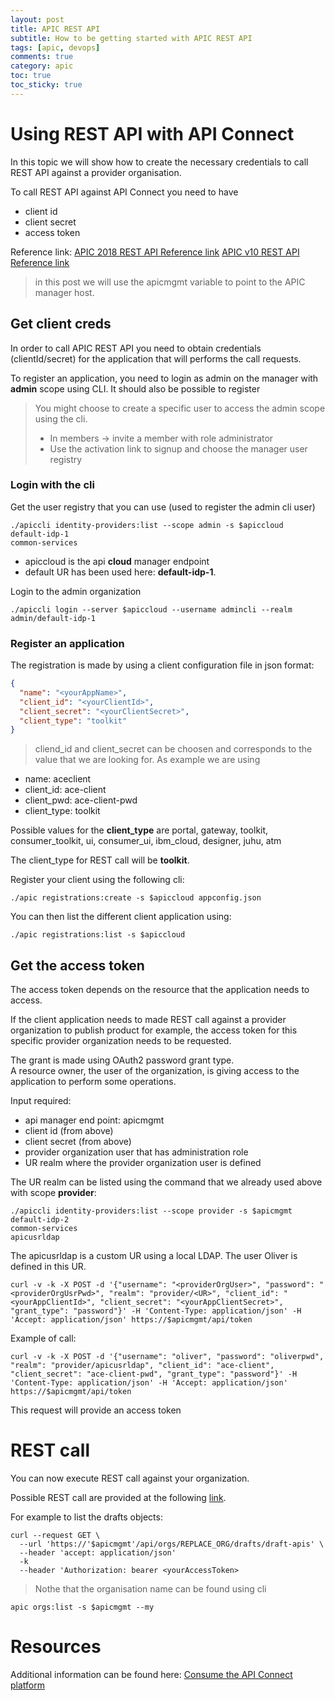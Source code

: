 ```yaml
---
layout: post
title: APIC REST API
subtitle: How to be getting started with APIC REST API
tags: [apic, devops]
comments: true
category: apic
toc: true
toc_sticky: true
---
```

# Using REST API with API Connect

In this topic we will show how to create the necessary credentials to call REST API against a provider organisation.

To call REST API against API Connect you need to have 
- client id
- client secret
- access token

Reference link:
[APIC 2018 REST API Reference link](https://apic-api.apiconnect.ibmcloud.com/v2018/)
[APIC v10 REST API Reference link](https://apic-api.apiconnect.ibmcloud.com/v10/)


> in this post we will use the apicmgmt variable to point to the APIC manager host.

## Get client creds  
In order to call APIC REST API you need to obtain credentials (clientId/secret) for the application that will performs the call requests.

To register an application, you need to login as admin on the manager with **admin** scope using CLI.
It should also be possible to register 

> You might choose to create a specific user to access the admin scope using the cli.
> * In members -> invite a member with role administrator
> * Use the activation link to signup and choose the manager user registry


### Login with the cli

Get the user registry that you can use (used to register the admin cli user)

```shell
./apiccli identity-providers:list --scope admin -s $apiccloud
default-idp-1
common-services
```
- apiccloud is the api **cloud** manager endpoint 
- default UR has been used here: **default-idp-1**.

Login to the admin organization
```
./apiccli login --server $apiccloud --username admincli --realm admin/default-idp-1
```

### Register an application

The registration is made by using a client configuration file in json format:
```json
{
  "name": "<yourAppName>",
  "client_id": "<yourClientId>",
  "client_secret": "<yourClientSecret>",
  "client_type": "toolkit"
}
```
> cliend_id and client_secret can be choosen and corresponds to the value that we are looking for. 
As example we are using 
- name: aceclient
- client_id: ace-client
- client_pwd: ace-client-pwd
- client_type: toolkit

Possible values for the **client_type** are
portal, gateway, toolkit, consumer_toolkit, ui, consumer_ui, ibm_cloud, designer, juhu, atm

The client_type for REST call will be **toolkit**.

Register your client using the following cli:
```
./apic registrations:create -s $apiccloud appconfig.json
```

You can then list the different client application using:
```
./apic registrations:list -s $apiccloud
```

## Get the access token

The access token depends on the resource that the application needs to access.

If the client application needs to made REST call against a provider organization to publish product for example, the access token for this specific provider organization needs to be requested.

The grant is made using OAuth2 password grant type.   
A resource owner, the user of the organization, is giving access to the application to perform some operations.

Input required:
- api manager end point: apicmgmt
- client id (from above)
- client secret (from above)
- provider organization user that has administration role
- UR realm where the provider organization user is defined

The UR realm can be listed using the command that we already used above with scope **provider**:

```
./apiccli identity-providers:list --scope provider -s $apicmgmt
default-idp-2
common-services
apicusrldap
```

The apicusrldap is a custom UR using a local LDAP. The user Oliver is defined in this UR.

```
curl -v -k -X POST -d '{"username": "<providerOrgUser>", "password": "<providerOrgUsrPwd>", "realm": "provider/<UR>", "client_id": "<yourAppClientId>", "client_secret": "<yourAppClientSecret>", "grant_type": "password"}' -H 'Content-Type: application/json' -H 'Accept: application/json' https://$apicmgmt/api/token
```

Example of call:
```
curl -v -k -X POST -d '{"username": "oliver", "password": "oliverpwd", "realm": "provider/apicusrldap", "client_id": "ace-client", "client_secret": "ace-client-pwd", "grant_type": "password"}' -H 'Content-Type: application/json' -H 'Accept: application/json' https://$apicmgmt/api/token
```

This request will provide an access token

# REST call

You can now execute REST call against your organization.

Possible REST call are provided at the following [link](https://apic-api.apiconnect.ibmcloud.com/v10/?_ga=2.122066955.1456714585.1596435747-1522549061.1594045542&cm_mc_uid=40840830218615695130641&cm_mc_sid_50200000=48389541596621217127).

For example to list the drafts objects:


```
curl --request GET \
  --url 'https://'$apicmgmt'/api/orgs/REPLACE_ORG/drafts/draft-apis' \
  --header 'accept: application/json'
  -k
  --header 'Authorization: bearer <yourAccessToken>
```
> Nothe that the organisation name can be found using cli
```
apic orgs:list -s $apicmgmt --my
```

# Resources

Additional information can be found here:
[Consume the API Connect platform](https://www.ibm.com/support/pages/how-consume-api-connect-platform-cloud-management-and-provider-apis)   

